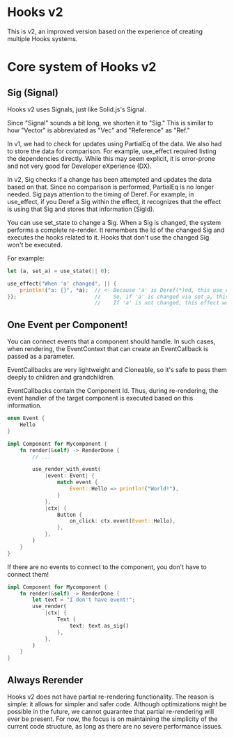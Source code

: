 # Hooks v2

This is v2, an improved version based on the experience of creating multiple Hooks systems.

# Core system of Hooks v2

## Sig (Signal)

Hooks v2 uses Signals, just like Solid.js's Signal.

Since "Signal" sounds a bit long, we shorten it to "Sig." This is similar to how "Vector" is abbreviated as "Vec" and "Reference" as "Ref."

In v1, we had to check for updates using PartialEq of the data. We also had to store the data for comparison. For example, use_effect required listing the dependencies directly. While this may seem explicit, it is error-prone and not very good for Developer eXperience (DX).

In v2, Sig checks if a change has been attempted and updates the data based on that. Since no comparison is performed, PartialEq is no longer needed. Sig pays attention to the timing of Deref. For example, in use_effect, if you Deref a Sig within the effect, it recognizes that the effect is using that Sig and stores that information (SigId).

You can use set_state to change a Sig. When a Sig is changed, the system performs a complete re-render. It remembers the Id of the changed Sig and executes the hooks related to it. Hooks that don't use the changed Sig won't be executed.

For example:

```rust
let (a, set_a) = use_state(|| 0);

use_effect("When 'a' changed", || {
    println!("a: {}", *a);  // <- Because 'a' is Deref(*)ed, this use_effect saves that it used the Sig 'a'.
});                         //    So, if 'a' is changed via set_a, this effect will re-run.
                            //    If 'a' is not changed, this effect won't run.
```

## One Event per Component!

You can connect events that a component should handle. In such cases, when rendering, the EventContext that can create an EventCallback is passed as a parameter.

EventCallbacks are very lightweight and Cloneable, so it's safe to pass them deeply to children and grandchildren.

EventCallbacks contain the Component Id. Thus, during re-rendering, the event handler of the target component is executed based on this information.

```rust
enum Event {
    Hello
}

impl Component for Mycomponent {
    fn render(&self) -> RenderDone {
        // ...

        use_render_with_event(
            |event: Event| {
                match event {
                    Event::Hello => println!("World!"),
                }
            },
            |ctx| {
                Button {
                    on_click: ctx.event(Event::Hello),
                },
            },
        )
    }
}
```

If there are no events to connect to the component, you don't have to connect them!

```rust
impl Component for Mycomponent {
    fn render(&self) -> RenderDone {
        let text = "I don't have event!";
        use_render(
            |ctx| {
                Text {
                    text: text.as_sig()
                },
            },
        )
    }
}
```

## Always Rerender

Hooks v2 does not have partial re-rendering functionality. The reason is simple: it allows for simpler and safer code. Although optimizations might be possible in the future, we cannot guarantee that partial re-rendering will ever be present. For now, the focus is on maintaining the simplicity of the current code structure, as long as there are no severe performance issues.
